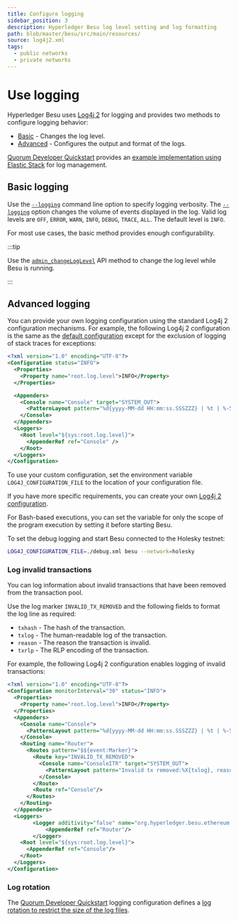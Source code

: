 ```yaml
---
title: Configure logging
sidebar_position: 3
description: Hyperledger Besu log level setting and log formatting
path: blob/master/besu/src/main/resources/
source: log4j2.xml
tags:
  - public networks
  - private networks
---
```


# Use logging

Hyperledger Besu uses [Log4j 2](https://logging.apache.org/log4j/2.x/) for logging and provides two methods to configure logging behavior:

- [Basic](#basic-logging) - Changes the log level.
- [Advanced](#advanced-logging) - Configures the output and format of the logs.

[Quorum Developer Quickstart](https://github.com/ConsenSys/quorum-dev-quickstart) provides an [example implementation using Elastic Stack](../../../private-networks/how-to/monitor/elastic-stack.md) for log management.

## Basic logging

Use the [`--logging`](../../reference/cli/options.md#logging) command line option to specify logging verbosity. The [`--logging`](../../reference/cli/options.md#logging) option changes the volume of events displayed in the log. Valid log levels are `OFF`, `ERROR`, `WARN`, `INFO`, `DEBUG`, `TRACE`, `ALL`. The default level is `INFO`.

For most use cases, the basic method provides enough configurability.

:::tip

Use the [`admin_changeLogLevel`](../../reference/api/index.md#admin_changeloglevel) API method to change the log level while Besu is running.

:::

## Advanced logging

You can provide your own logging configuration using the standard Log4j 2 configuration mechanisms. For example, the following Log4j 2 configuration is the same as the [default configuration] except for the exclusion of logging of stack traces for exceptions:

```xml title="debug.xml"
<?xml version="1.0" encoding="UTF-8"?>
<Configuration status="INFO">
  <Properties>
    <Property name="root.log.level">INFO</Property>
  </Properties>

  <Appenders>
    <Console name="Console" target="SYSTEM_OUT">
      <PatternLayout pattern="%d{yyyy-MM-dd HH:mm:ss.SSSZZZ} | %t | %-5level | %c{1} | %msg %throwable{short.message}%n" />
    </Console>
  </Appenders>
  <Loggers>
    <Root level="${sys:root.log.level}">
      <AppenderRef ref="Console" />
    </Root>
  </Loggers>
</Configuration>
```

To use your custom configuration, set the environment variable `LOG4J_CONFIGURATION_FILE` to the location of your configuration file.

If you have more specific requirements, you can create your own [Log4j 2 configuration](https://logging.apache.org/log4j/2.x/manual/configuration.html).

For Bash-based executions, you can set the variable for only the scope of the program execution by setting it before starting Besu.

To set the debug logging and start Besu connected to the Holesky testnet:

```bash
LOG4J_CONFIGURATION_FILE=./debug.xml besu --network=holesky
```

### Log invalid transactions

You can log information about invalid transactions that have been removed from the transaction pool.

Use the log marker `INVALID_TX_REMOVED` and the following fields to format the log line as required:

- `txhash` - The hash of the transaction.
- `txlog` - The human-readable log of the transaction.
- `reason` - The reason the transaction is invalid.
- `txrlp` - The RLP encoding of the transaction.

For example, the following Log4j 2 configuration enables logging of invalid transactions:

```xml title="debug.xml"
<?xml version="1.0" encoding="UTF-8"?>
<Configuration monitorInterval="30" status="INFO">
  <Properties>
    <Property name="root.log.level">INFO</Property>
  </Properties>
  <Appenders>
    <Console name="Console">
      <PatternLayout pattern="%d{yyyy-MM-dd HH:mm:ss.SSSZZZ} | %t | %-5level | %c{1} | %msg%n"/>
    </Console>
    <Routing name="Router">
      <Routes pattern="$${event:Marker}">
        <Route key="INVALID_TX_REMOVED">
          <Console name="ConsoleITR" target="SYSTEM_OUT">
            <PatternLayout pattern="Invalid tx removed:%X{txlog}, reason:%X{reason}; RLP={%X{txrlp}}}%n"/>
          </Console>
        </Route>
        <Route ref="Console"/>
      </Routes>
    </Routing>
  </Appenders>
  <Loggers>
        <Logger additivity="false" name="org.hyperledger.besu.ethereum.eth.transactions">
            <AppenderRef ref="Router"/>
        </Logger>
    <Root level="${sys:root.log.level}">
      <AppenderRef ref="Console"/>
    </Root>
  </Loggers>
</Configuration>
```

### Log rotation

The [Quorum Developer Quickstart](https://github.com/ConsenSys/quorum-dev-quickstart) logging configuration defines a [log rotation to restrict the size of the log files].

<!-- Links -->

[default configuration]: https://github.com/hyperledger/besu/blob/750580dcca349d22d024cc14a8171b2fa74b505a/besu/src/main/resources/log4j2.xml
[log rotation to restrict the size of the log files]: https://github.com/ConsenSys/quorum-dev-quickstart/blob/b72a0f64d685c851bf8be399a8e33bbdf0e09982/files/besu/config/besu/log-config.xml
[default configuration]: https://github.com/hyperledger/besu/blob/750580dcca349d22d024cc14a8171b2fa74b505a/besu/src/main/resources/log4j2.xml
